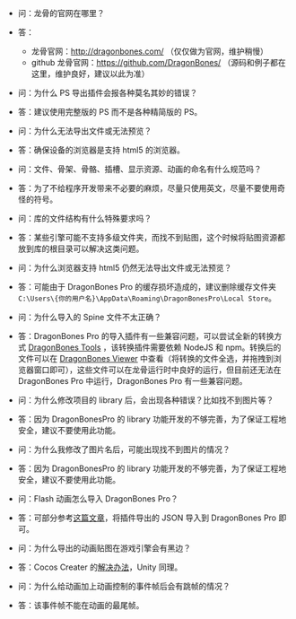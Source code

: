 * 问：龙骨的官网在哪里？
* 答：
    * 龙骨官网：http://dragonbones.com/ （仅仅做为官网，维护稍慢）
    * github 龙骨官网：https://github.com/DragonBones/ （源码和例子都在这里，维护良好，建议以此为准）

* 问：为什么 PS 导出插件会报各种莫名其妙的错误？
* 答：建议使用完整版的 PS 而不是各种精简版的 PS。

* 问：为什么无法导出文件或无法预览？
* 答：确保设备的浏览器是支持 html5 的浏览器。

* 问：文件、骨架、骨骼、插槽、显示资源、动画的命名有什么规范吗？
* 答：为了不给程序开发带来不必要的麻烦，尽量只使用英文，尽量不要使用奇怪的符号。

* 问：库的文件结构有什么特殊要求吗？
* 答：某些引擎可能不支持多级文件夹，而找不到贴图，这个时候将贴图资源都放到库的根目录可以解决这类问题。

* 问：为什么浏览器支持 html5 仍然无法导出文件或无法预览？
* 答：可能由于 DragonBones Pro 的缓存损坏造成的，建议删除缓存文件夹 `C:\Users\{你的用户名}\AppData\Roaming\DragonBonesPro\Local Store`。

* 问：为什么导入的 Spine 文件不太正确？
* 答：DragonBones Pro 的导入插件有一些兼容问题，可以尝试全新的转换方式 [DragonBones Tools](https://github.com/DragonBones/Tools) ，该转换插件需要依赖 NodeJS 和 npm。转换后的文件可以在 [DragonBones Viewer](https://dbplayer.egret-labs.org/viewer/v1/index.html) 中查看（将转换的文件全选，并拖拽到浏览器窗口即可），这些文件可以在龙骨运行时中良好的运行，但目前还无法在 DragonBones Pro 中运行，DragonBones Pro 有一些兼容问题。

* 问：为什么修改项目的 library 后，会出现各种错误？比如找不到图片等？
* 答：因为 DragonBonesPro 的 library 功能开发的不够完善，为了保证工程地安全，建议不要使用此功能。

* 问：为什么我修改了图片名后，可能出现找不到图片的情况？
* 答：因为 DragonBonesPro 的 library 功能开发的不够完善，为了保证工程地安全，建议不要使用此功能。

* 问：Flash 动画怎么导入 DragonBones Pro？
* 答：可部分参考[这篇文章](http://dragonbones.com/2015/getting_startedV20_cn.htmlhttp://dragonbones.com/2015/getting_startedV20_cn.html)，将插件导出的 JSON 导入到 DragonBones Pro 即可。

* 问：为什么导出的动画贴图在游戏引擎会有黑边？
* 答：Cocos Creater 的[解决办法](http://forum.cocos.com/t/creater-blend-premultiply-alpha/43260/3)，Unity 同理。

* 问：为什么给动画加上动画控制的事件帧后会有跳帧的情况？
* 答：该事件帧不能在动画的最尾帧。
